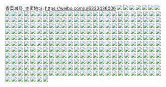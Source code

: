 香菜减号_主页地址: https://weibo.com/u/6333436006 
![](https://wx4.sinaimg.cn/mw2000/006UCs1Egy1h8vh468tdkj30u0140n4d.jpg) 
![](https://wx4.sinaimg.cn/mw2000/006UCs1Egy1h8vh2oz4z7j30n014w44x.jpg) 
![](https://wx4.sinaimg.cn/mw2000/006UCs1Egy1h8veqxncecj30n014wjxn.jpg) 
![](https://wx4.sinaimg.cn/mw2000/006UCs1Egy1h8veqb5u6pj30n014wdmm.jpg) 
![](https://wx4.sinaimg.cn/mw2000/006UCs1Egy1h8veti98kwj30u0140wl7.jpg) 
![](https://wx4.sinaimg.cn/mw2000/006UCs1Egy1h8te3fbbanj30n014wjyf.jpg) 
![](https://wx4.sinaimg.cn/mw2000/006UCs1Egy1h8ppyicdrfj30ty0tytiw.jpg) 
![](https://wx4.sinaimg.cn/mw2000/006UCs1Egy1h8ppvtelr0j32ds1scx6p.jpg) 
![](https://wx4.sinaimg.cn/mw2000/006UCs1Egy1h8pq1mgyzgj31da0rqdpj.jpg) 
![](https://wx4.sinaimg.cn/mw2000/006UCs1Egy1h8pq26szjej30zk0k0ae8.jpg) 
![](https://wx4.sinaimg.cn/mw2000/006UCs1Egy1h8nnjhqm2ij30n009fta3.jpg) 
![](https://wx4.sinaimg.cn/mw2000/006UCs1Egy1h8nnimkkgij30mx0ckwfr.jpg) 
![](https://wx4.sinaimg.cn/mw2000/006UCs1Egy1h8nnim8kl5j30n007mdgs.jpg) 
![](https://wx4.sinaimg.cn/mw2000/006UCs1Egy1h8nnimy4ffj30n00ky40v.jpg) 
![](https://wx4.sinaimg.cn/mw2000/006UCs1Egy1h8nnincs9kj30mz0ytq74.jpg) 
![](https://wx4.sinaimg.cn/mw2000/006UCs1Egy1h8n5bjk4a0j30mx0jjwhj.jpg) 
![](https://wx4.sinaimg.cn/mw2000/006UCs1Egy1h8lsvaickaj31400u0dp6.jpg) 
![](https://wx4.sinaimg.cn/mw2000/006UCs1Egy1h8lsv9o2xaj30lc0g075s.jpg) 
![](https://wx4.sinaimg.cn/mw2000/006UCs1Egy1h8lakrhypyj30n01dsx2g.jpg) 
![](https://wx4.sinaimg.cn/mw2000/006UCs1Egy1h8laktvc1bj30n01ds1g0.jpg) 
![](https://wx4.sinaimg.cn/mw2000/006UCs1Egy1h8lacdvsppj30m50jo0th.jpg) 
![](https://wx4.sinaimg.cn/mw2000/006UCs1Egy1h8l1dfdnrbj32c0340b2a.jpg) 
![](https://wx4.sinaimg.cn/mw2000/006UCs1Egy1h8l160623lj30u01407fg.jpg) 
![](https://wx4.sinaimg.cn/mw2000/006UCs1Egy1h8kr1amyjbj30n01dse3m.jpg) 
![](https://wx4.sinaimg.cn/mw2000/006UCs1Egy1h8kr191pgej30n01ds1kx.jpg) 
![](https://wx4.sinaimg.cn/mw2000/006UCs1Egy1h8k1gkact6j32c0340npd.jpg) 
![](https://wx4.sinaimg.cn/mw2000/006UCs1Egy1h8k1soos70j30n00tj43g.jpg) 
![](https://wx4.sinaimg.cn/mw2000/006UCs1Egy1h8k1sp7nrmj30n00ry79y.jpg) 
![](https://wx4.sinaimg.cn/mw2000/006UCs1Egy1h8jqgrocnfj30n00o8gsm.jpg) 
![](https://wx4.sinaimg.cn/mw2000/006UCs1Egy1h8hh623pc4j30u0140gz7.jpg) 
![](https://wx4.sinaimg.cn/mw2000/006UCs1Egy1h8hh4x5nm4j30q313wjvm.jpg) 
![](https://wx4.sinaimg.cn/mw2000/006UCs1Egy1h8e1vmikxuj30k00zkq7g.jpg) 
![](https://wx4.sinaimg.cn/mw2000/006UCs1Egy1h8dsab8lyrj30n01dsn65.jpg) 
![](https://wx4.sinaimg.cn/mw2000/006UCs1Egy1h8dsa8f4jhj30n01dsjz9.jpg) 
![](https://wx4.sinaimg.cn/mw2000/006UCs1Egy1h8buyk7x6ej30n014wdjn.jpg) 
![](https://wx4.sinaimg.cn/mw2000/006UCs1Egy1h8buyj8hmkj30n014w42m.jpg) 
![](https://wx4.sinaimg.cn/mw2000/006UCs1Egy1h8buyie0oxj30n014w0zn.jpg) 
![](https://wx4.sinaimg.cn/mw2000/006UCs1Egy1h8buyhqdh1j30n014wdl6.jpg) 
![](https://wx4.sinaimg.cn/mw2000/006UCs1Egy1h8boq0e573j30n01ds7na.jpg) 
![](https://wx4.sinaimg.cn/mw2000/006UCs1Egy1h8boqpkpuuj30n00qrgph.jpg) 
![](https://wx4.sinaimg.cn/mw2000/006UCs1Egy1h8bj9p8xmrj30n0100475.jpg) 
![](https://wx4.sinaimg.cn/mw2000/006UCs1Egy1h8bj9v3d87j32c0340e82.jpg) 
![](https://wx4.sinaimg.cn/mw2000/006UCs1Egy1h8bjhptprej30mz0exq55.jpg) 
![](https://wx4.sinaimg.cn/mw2000/006UCs1Egy1h8acrslb7vj30n00shdl5.jpg) 
![](https://wx4.sinaimg.cn/mw2000/006UCs1Egy1h87909s60wj30n00wlwik.jpg) 
![](https://wx4.sinaimg.cn/mw2000/006UCs1Egy1h8790qt09rj30mz0zf78o.jpg) 
![](https://wx4.sinaimg.cn/mw2000/006UCs1Egy1h8793foisyj30n00yw44e.jpg) 
![](https://wx4.sinaimg.cn/mw2000/006UCs1Egy1h878xcl8juj30n00c5jue.jpg) 
![](https://wx4.sinaimg.cn/mw2000/006UCs1Egy1h86algdbdij32c0340qv5.jpg) 
![](https://wx4.sinaimg.cn/mw2000/006UCs1Egy1h86aldfzo1j306i06pq3c.jpg) 
![](https://wx4.sinaimg.cn/mw2000/006UCs1Egy1h85gl7h4ywj30n00m5wk0.jpg) 
![](https://wx4.sinaimg.cn/mw2000/006UCs1Egy1h85gj5gmyyj30n00hetbd.jpg) 
![](https://wx4.sinaimg.cn/mw2000/006UCs1Egy1h8552xirrtj30n00nk0xr.jpg) 
![](https://wx4.sinaimg.cn/mw2000/006UCs1Egy1h83v08jkh1j30n01ds1kx.jpg) 
![](https://wx4.sinaimg.cn/mw2000/006UCs1Egy1h83v0n2v1gj30n00f5gn8.jpg) 
![](https://wx4.sinaimg.cn/mw2000/006UCs1Egy1h83n29xlozj30n00clq3k.jpg) 
![](https://wx4.sinaimg.cn/mw2000/006UCs1Egy1h82rdbfksvj30n01dsdtc.jpg) 
![](https://wx4.sinaimg.cn/mw2000/006UCs1Egy1h82ow7xizpj32c0340qv5.jpg) 
![](https://wx4.sinaimg.cn/mw2000/006UCs1Egy1h82ow5e1n9j32c03401kz.jpg) 
![](https://wx4.sinaimg.cn/mw2000/006UCs1Egy1h7zdyw1vxaj30u0140doo.jpg) 
![](https://wx4.sinaimg.cn/mw2000/006UCs1Egy1h7y5jjv9x4j30fs0s1q4s.jpg) 
![](https://wx4.sinaimg.cn/mw2000/006UCs1Egy1h7y5jjmbdpj30g00sg40w.jpg) 
![](https://wx4.sinaimg.cn/mw2000/006UCs1Egy1h7xi7scu4fj30n01dsn12.jpg) 
![](https://wx4.sinaimg.cn/mw2000/006UCs1Egy1h7wiap4ppvj30u01hcdsf.jpg) 
![](https://wx4.sinaimg.cn/mw2000/006UCs1Egy1h7vuetwiwnj30n00m540s.jpg) 
![](https://wx4.sinaimg.cn/mw2000/006UCs1Egy1h7vueuc9ngj30n00ooaf2.jpg) 
![](https://wx4.sinaimg.cn/mw2000/006UCs1Egy1h7vuia23g5j30mz0o2gqo.jpg) 
![](https://wx4.sinaimg.cn/mw2000/006UCs1Egy1h7vg36u6bgj32c03407wh.jpg) 
![](https://wx4.sinaimg.cn/mw2000/006UCs1Egy1h7tmpj6vrhj30n00fbadd.jpg) 
![](https://wx4.sinaimg.cn/mw2000/006UCs1Egy1h7sz0k5fefj32c0340e81.jpg) 
![](https://wx4.sinaimg.cn/mw2000/006UCs1Egy1h7sz0lj2k0j32c03404qq.jpg) 
![](https://wx4.sinaimg.cn/mw2000/006UCs1Egy1h7qwsh29b6j30n01ds4qp.jpg) 
![](https://wx4.sinaimg.cn/mw2000/006UCs1Egy1h7osbspjhej31kw2dce82.jpg) 
![](https://wx4.sinaimg.cn/mw2000/006UCs1Egy1h7osbpnmssj31kw2dcqv6.jpg) 
![](https://wx4.sinaimg.cn/mw2000/006UCs1Egy1h7osblrsbbj31kw2dce82.jpg) 
![](https://wx4.sinaimg.cn/mw2000/006UCs1Egy1h7osbmogpoj31kw2dcqv5.jpg) 
![](https://wx4.sinaimg.cn/mw2000/006UCs1Egy1h7osbnj5moj31kw2dce81.jpg) 
![](https://wx4.sinaimg.cn/mw2000/006UCs1Egy1h7orviubbyj30u0140jyb.jpg) 
![](https://wx4.sinaimg.cn/mw2000/006UCs1Egy1h7np6p16hmj32c0340e82.jpg) 
![](https://wx4.sinaimg.cn/mw2000/006UCs1Egy1h7np6qoc2bj30n00dodhk.jpg) 
![](https://wx4.sinaimg.cn/mw2000/006UCs1Egy1h7nhtcsdmjj30n01dsteg.jpg) 
![](https://wx4.sinaimg.cn/mw2000/006UCs1Egy1h7mianvd2uj30u0140adc.jpg) 
![](https://wx4.sinaimg.cn/mw2000/006UCs1Egy1h7mianigctj30u0140djm.jpg) 
![](https://wx4.sinaimg.cn/mw2000/006UCs1Egy1h7mian4s2aj30n01dsngl.jpg) 
![](https://wx4.sinaimg.cn/mw2000/006UCs1Egy1h7lagqn6vyj30s11dt485.jpg) 
![](https://wx4.sinaimg.cn/mw2000/006UCs1Egy1h7l9b32vc6j30n00eqmyg.jpg) 
![](https://wx4.sinaimg.cn/mw2000/006UCs1Egy1h7ku685ndpj30n00hln2o.jpg) 
![](https://wx4.sinaimg.cn/mw2000/006UCs1Egy1h7ku67k4nmj30n01ds1kx.jpg) 
![](https://wx4.sinaimg.cn/mw2000/006UCs1Egy1h7gdjy32lyj30n00gawiw.jpg) 
![](https://wx4.sinaimg.cn/mw2000/006UCs1Egy1h7cx9pqdx0j30n00ljn30.jpg) 
![](https://wx4.sinaimg.cn/mw2000/006UCs1Egy1h7cx9ie5hsj30n00pcn2q.jpg) 
![](https://wx4.sinaimg.cn/mw2000/006UCs1Egy1h7cx9kpz8dj30n00nt3zf.jpg) 
![](https://wx4.sinaimg.cn/mw2000/006UCs1Egy1h7cx9lgaedj30n00ezadk.jpg) 
![](https://wx4.sinaimg.cn/mw2000/006UCs1Egy1h7cx9nt5w9j30n00kwgmb.jpg) 
![](https://wx4.sinaimg.cn/mw2000/006UCs1Egy1h7cx9m6c4uj30n00ommxz.jpg) 
![](https://wx4.sinaimg.cn/mw2000/006UCs1Egy1h7cx9k4ullj30n00yrmz4.jpg) 
![](https://wx4.sinaimg.cn/mw2000/006UCs1Egy1h7cx9mvwiyj30n00faq58.jpg) 
![](https://wx4.sinaimg.cn/mw2000/006UCs1Egy1h7cx9ow6qcj30n00i8t9a.jpg) 
![](https://wx4.sinaimg.cn/mw2000/006UCs1Egy1h7crphl8kuj30n0194jsj.jpg) 
![](https://wx4.sinaimg.cn/mw2000/006UCs1Egy1h7crpdlb95j30n00l9taf.jpg) 
![](https://wx4.sinaimg.cn/mw2000/006UCs1Egy1h7crpcqlkwj30n00owwhi.jpg) 
![](https://wx4.sinaimg.cn/mw2000/006UCs1Egy1h7c3t13pe8j32c0340x6p.jpg) 
![](https://wx4.sinaimg.cn/mw2000/006UCs1Egy1h7c3qxoxrvj31r0340e81.jpg) 
![](https://wx4.sinaimg.cn/mw2000/006UCs1Egy1h7c3scgfcdj31r0340dqi.jpg) 
![](https://wx4.sinaimg.cn/mw2000/006UCs1Egy1h7b3fnui3yj30n00laq6o.jpg) 
![](https://wx4.sinaimg.cn/mw2000/006UCs1Egy1h7ai71ki26j30kb0q8dgm.jpg) 
![](https://wx4.sinaimg.cn/mw2000/006UCs1Egy1h79ijfvl0ij32c0340e82.jpg) 
![](https://wx4.sinaimg.cn/mw2000/006UCs1Egy1h79ijc8mhkj307508baaj.jpg) 
![](https://wx4.sinaimg.cn/mw2000/006UCs1Egy1h79ijpvns1j32c0340b29.jpg) 
![](https://wx4.sinaimg.cn/mw2000/006UCs1Egy1h79ijoklhwj30n00po7ae.jpg) 
![](https://wx4.sinaimg.cn/mw2000/006UCs1Egy1h798yb9iz4j30mz0y9ahm.jpg) 
![](https://wx4.sinaimg.cn/mw2000/006UCs1Egy1h798xtf7yij30b70ifq4t.jpg) 
![](https://wx4.sinaimg.cn/mw2000/006UCs1Egy1h78t8h1majj30n00g3q3h.jpg) 
![](https://wx4.sinaimg.cn/mw2000/006UCs1Egy1h78t8dmioxj30n01dstsq.jpg) 
![](https://wx4.sinaimg.cn/mw2000/006UCs1Egy1h78t8euuo2j30n01ds7a0.jpg) 
![](https://wx4.sinaimg.cn/mw2000/006UCs1Egy1h78n6s1o2xj30n01dsnhn.jpg) 
![](https://wx4.sinaimg.cn/mw2000/006UCs1Egy1h75386hgxqj30k00zkq3k.jpg) 
![](https://wx4.sinaimg.cn/mw2000/006UCs1Ely1h70ocx82imj30k00zkadf.jpg) 
![](https://wx4.sinaimg.cn/mw2000/006UCs1Ely1h70ocqyus3j30zk0k0jsb.jpg) 
![](https://wx4.sinaimg.cn/mw2000/006UCs1Ely1h6sxufl295j30n00isq40.jpg) 
![](https://wx4.sinaimg.cn/mw2000/006UCs1Egy1h6smfil4euj30u01904ar.jpg) 
![](https://wx4.sinaimg.cn/mw2000/006UCs1Egy1h6sf5l9kx5j310j0u00zh.jpg) 
![](https://wx4.sinaimg.cn/mw2000/006UCs1Egy1h6sf56nztuj30u01hcgy5.jpg) 
![](https://wx4.sinaimg.cn/mw2000/006UCs1Egy1h6sf57ns3ij30u01hcdjf.jpg) 
![](https://wx4.sinaimg.cn/mw2000/006UCs1Egy1h6rfll53w8j30u0140jt6.jpg) 
![](https://wx4.sinaimg.cn/mw2000/006UCs1Egy1h6rflhs7zgj30u0140aic.jpg) 
![](https://wx4.sinaimg.cn/mw2000/006UCs1Egy1h6rflk0ucfj30u0140jud.jpg) 
![](https://wx4.sinaimg.cn/mw2000/006UCs1Egy1h6rflm93wpj30u0140dnz.jpg) 
![](https://wx4.sinaimg.cn/mw2000/006UCs1Egy1h6re7ba7haj31ds0n0e81.jpg) 
![](https://wx4.sinaimg.cn/mw2000/006UCs1Ely1h6mkqcexj0j30i707fwfc.jpg) 
![](https://wx4.sinaimg.cn/mw2000/006UCs1Ely1h6mkon8zrwj30n01dsgq6.jpg) 
![](https://wx4.sinaimg.cn/mw2000/006UCs1Egy1h6lglapy11j30n00s0myt.jpg) 
![](https://wx4.sinaimg.cn/mw2000/006UCs1Egy1h6lgli5tg7j30n01dsq9p.jpg) 
![](https://wx4.sinaimg.cn/mw2000/006UCs1Egy1h6ke9lr3usj31400u0gvc.jpg) 
![](https://wx4.sinaimg.cn/mw2000/006UCs1Egy1h6itewzipxj30mz0siwh6.jpg) 
![](https://wx4.sinaimg.cn/mw2000/006UCs1Egy1h6ite10jw9j31400u044v.jpg) 
![](https://wx4.sinaimg.cn/mw2000/006UCs1Egy1h6itf77botj30n01dsq3s.jpg) 
![](https://wx4.sinaimg.cn/mw2000/006UCs1Egy1h6i90fe93pj31400u0gmr.jpg) 
![](https://wx4.sinaimg.cn/mw2000/006UCs1Egy1h6i90gnqnzj31400u0tam.jpg) 
![](https://wx4.sinaimg.cn/mw2000/006UCs1Egy1h6fuw94hnej30n01dsaev.jpg) 
![](https://wx4.sinaimg.cn/mw2000/006UCs1Egy1h6ftwxu524j304u075749.jpg) 
![](https://wx4.sinaimg.cn/mw2000/006UCs1Egy1h6cgjt3l8nj30u014045k.jpg) 
![](https://wx4.sinaimg.cn/mw2000/006UCs1Egy1h6cgk7nlnlj30sg0fqq3t.jpg) 
![](https://wx4.sinaimg.cn/mw2000/006UCs1Egy1h6cfdr0226j30u01407c3.jpg) 
![](https://wx4.sinaimg.cn/mw2000/006UCs1Egy1h6cfdx1uw7j30u0141jvt.jpg) 
![](https://wx4.sinaimg.cn/mw2000/006UCs1Egy1h6cduvrpvyj31ds0n0t9v.jpg) 
![](https://wx4.sinaimg.cn/mw2000/006UCs1Egy1h6cdtpkorej30u0140qfq.jpg) 
![](https://wx4.sinaimg.cn/mw2000/006UCs1Egy1h6cdty4uigj30u013wt9g.jpg) 
![](https://wx4.sinaimg.cn/mw2000/006UCs1Egy1h6cdu12ldnj30u01407bn.jpg) 
![](https://wx4.sinaimg.cn/mw2000/006UCs1Egy1h6cdu31fx1j30u0141jzf.jpg) 
![](https://wx4.sinaimg.cn/mw2000/006UCs1Egy1h6cdu7rbrpj30n01dsgqa.jpg) 
![](https://wx4.sinaimg.cn/mw2000/006UCs1Egy1h6c4tpgq7yj30mz0rdgm6.jpg) 
![](https://wx4.sinaimg.cn/mw2000/006UCs1Ely1h6a1epikz7j30u01400y6.jpg) 
![](https://wx4.sinaimg.cn/mw2000/006UCs1Ely1h6a1ep8h88j30u011ijsi.jpg) 
![](https://wx4.sinaimg.cn/mw2000/006UCs1Egy1h60u4bqog5j31410u0gsq.jpg) 
![](https://wx4.sinaimg.cn/mw2000/006UCs1Egy1h5zhwpgbnvj30n00jqgmo.jpg) 
![](https://wx4.sinaimg.cn/mw2000/006UCs1Egy1h5yluflnn1j31400u0dhq.jpg) 
![](https://wx4.sinaimg.cn/mw2000/006UCs1Egy1h5yluf1zt5j31400u0q4p.jpg) 
![](https://wx4.sinaimg.cn/mw2000/006UCs1Egy1h5ylug5endj31400u00up.jpg) 
![](https://wx4.sinaimg.cn/mw2000/006UCs1Egy1h5ylui1btnj30sv0svtc1.jpg) 
![](https://wx4.sinaimg.cn/mw2000/006UCs1Egy1h5yluihclhj30ky0kyaas.jpg) 
![](https://wx4.sinaimg.cn/mw2000/006UCs1Egy1h5ylugnjrmj30u01hadim.jpg) 
![](https://wx4.sinaimg.cn/mw2000/006UCs1Egy1h5stlm7htcj30u00u0wjf.jpg) 
![](https://wx4.sinaimg.cn/mw2000/006UCs1Egy1h5sqcyqj4aj30k00zk432.jpg) 
![](https://wx4.sinaimg.cn/mw2000/006UCs1Egy1h5sqea6zh0j32c03407wh.jpg) 
![](https://wx4.sinaimg.cn/mw2000/006UCs1Egy1h5p4f25cppj32c0340h97.jpg) 
![](https://wx4.sinaimg.cn/mw2000/006UCs1Egy1h5p4f3vd15j32c03407wh.jpg) 
![](https://wx4.sinaimg.cn/mw2000/006UCs1Egy1h5p4ev6bj6j30wi0rrad1.jpg) 
![](https://wx4.sinaimg.cn/mw2000/006UCs1Egy1h5p4exvgotj32c0340doy.jpg) 
![](https://wx4.sinaimg.cn/mw2000/006UCs1Egy1h5p4ezpx5bj32c0340n4n.jpg) 
![](https://wx4.sinaimg.cn/mw2000/006UCs1Egy1h5p4f14d80j32c0340gts.jpg) 
![](https://wx4.sinaimg.cn/mw2000/006UCs1Egy1h5p11xdc7tj30n014wdpo.jpg) 
![](https://wx4.sinaimg.cn/mw2000/006UCs1Egy1h5p15l0pluj32c0340npd.jpg) 
![](https://wx4.sinaimg.cn/mw2000/006UCs1Egy1h5p18ocksaj30wi16an17.jpg) 
![](https://wx4.sinaimg.cn/mw2000/006UCs1Ely1h5gr4fuelij30u01hcai7.jpg) 
![](https://wx4.sinaimg.cn/mw2000/006UCs1Ely1h5gr4s7x1wj30n00f1dhy.jpg) 
![](https://wx4.sinaimg.cn/mw2000/006UCs1Ely1h5gr1sk4a9j30n0066t91.jpg) 
![](https://wx4.sinaimg.cn/mw2000/006UCs1Egy1h5b8l9vcfyj30n014wwlb.jpg) 
![](https://wx4.sinaimg.cn/mw2000/006UCs1Egy1h5b8l0y8x8j30n014w45m.jpg) 
![](https://wx4.sinaimg.cn/mw2000/006UCs1Egy1h5b8l7tbt5j30n014w49t.jpg) 
![](https://wx4.sinaimg.cn/mw2000/006UCs1Egy1h5b8iovi17j30n013xn43.jpg) 
![](https://wx4.sinaimg.cn/mw2000/006UCs1Egy1h5b8l8e7ikj30n014wn8i.jpg) 
![](https://wx4.sinaimg.cn/mw2000/006UCs1Egy1h5b8n2wdj9j30n014wq8o.jpg) 
![](https://wx4.sinaimg.cn/mw2000/006UCs1Egy1h5b8j7gc17j30mh13zajw.jpg) 
![](https://wx4.sinaimg.cn/mw2000/006UCs1Egy1h5b8lc0m0rj30n014w7az.jpg) 
![](https://wx4.sinaimg.cn/mw2000/006UCs1Egy1h59ty01t12j30n00p941b.jpg) 
![](https://wx4.sinaimg.cn/mw2000/006UCs1Egy1h590z2fnnfj33402c0x6q.jpg) 
![](https://wx4.sinaimg.cn/mw2000/006UCs1Egy1h56pwqp7f3j30a00m8jsf.jpg) 
![](https://wx4.sinaimg.cn/mw2000/006UCs1Egy1h54gzyfmpqj30n00nc75x.jpg) 
![](https://wx4.sinaimg.cn/mw2000/006UCs1Egy1h54g3tirg7j31kw2dc1ky.jpg) 
![](https://wx4.sinaimg.cn/mw2000/006UCs1Egy1h54gg2rp73j31kw2091kx.jpg) 
![](https://wx4.sinaimg.cn/mw2000/006UCs1Egy1h54g3qaprbj32dc1kwhdt.jpg) 
![](https://wx4.sinaimg.cn/mw2000/006UCs1Egy1h54a2b5jioj30n01ds43s.jpg) 
![](https://wx4.sinaimg.cn/mw2000/006UCs1Egy1h4ypyxddfej30yc22bwn2.jpg) 
![](https://wx4.sinaimg.cn/mw2000/006UCs1Egy1h4xhflkca0j30n0151wp2.jpg) 
![](https://wx4.sinaimg.cn/mw2000/006UCs1Egy1h4xhtqougcj31kw2dce82.jpg) 
![](https://wx4.sinaimg.cn/mw2000/006UCs1Egy1h4xhfounwoj30mf14g12s.jpg) 
![](https://wx4.sinaimg.cn/mw2000/006UCs1Egy1h4xhftir3oj31kw2dcu0y.jpg) 
![](https://wx4.sinaimg.cn/mw2000/006UCs1Egy1h4xhthf9kgj30n014wajc.jpg) 
![](https://wx4.sinaimg.cn/mw2000/006UCs1Egy1h4xhfjvlikj31kw2dcnpe.jpg) 
![](https://wx4.sinaimg.cn/mw2000/006UCs1Egy1h4xhtwqkr9j30h30qztch.jpg) 
![](https://wx4.sinaimg.cn/mw2000/006UCs1Egy1h4xhu35fvgj30n00yinc5.jpg) 
![](https://wx4.sinaimg.cn/mw2000/006UCs1Egy1h4xhtybfmkj30n014wqcg.jpg) 
![](https://wx4.sinaimg.cn/mw2000/006UCs1Egy1h4xhtk422bj30yi0n0wu5.jpg) 
![](https://wx4.sinaimg.cn/mw2000/006UCs1Egy1h4xhfy9vkpj31kw2dchdu.jpg) 
![](https://wx4.sinaimg.cn/mw2000/006UCs1Egy1h4tfgp0m9xj33402c01l0.jpg) 
![](https://wx4.sinaimg.cn/mw2000/006UCs1Egy1h4qdiyiua4j32c0340u0x.jpg) 
![](https://wx4.sinaimg.cn/mw2000/006UCs1Egy1h4q38nm0g9j30n01dsx1z.jpg) 
![](https://wx4.sinaimg.cn/mw2000/006UCs1Egy1h4n5rleqfij31j02ps7wh.jpg) 
![](https://wx4.sinaimg.cn/mw2000/006UCs1Egy1h4n5rm57qhj31j02ps1kx.jpg) 
![](https://wx4.sinaimg.cn/mw2000/006UCs1Egy1h4li48vaqcj30u01hcnab.jpg) 
![](https://wx4.sinaimg.cn/mw2000/006UCs1Egy1h4khhe0zkhj32dc1kw7wi.jpg) 
![](https://wx4.sinaimg.cn/mw2000/006UCs1Egy1h4khgw6nh0j32dc1kwqv5.jpg) 
![](https://wx4.sinaimg.cn/mw2000/006UCs1Egy1h4khgoffltj32dc1kwe82.jpg) 
![](https://wx4.sinaimg.cn/mw2000/006UCs1Egy1h4khht9s77j32dc1kw4qq.jpg) 
![](https://wx4.sinaimg.cn/mw2000/006UCs1Egy1h4khi0e8ltj32dc1kwb2a.jpg) 
![](https://wx4.sinaimg.cn/mw2000/006UCs1Egy1h4ihqxph16j30n01dstcf.jpg) 
![](https://wx4.sinaimg.cn/mw2000/006UCs1Ely1h4h9uecw9jj30zo256b29.jpg) 
![](https://wx4.sinaimg.cn/mw2000/006UCs1Ely1h4h9u35ks1j30zo256b29.jpg) 
![](https://wx4.sinaimg.cn/mw2000/006UCs1Ely1h4ha2u5krqj30n01dsar9.jpg) 
![](https://wx4.sinaimg.cn/mw2000/006UCs1Ely1h4ha2wzksqj30n01dsk7t.jpg) 
![](https://wx4.sinaimg.cn/mw2000/006UCs1Egy1h4bonoww4nj30n01dswld.jpg) 
![](https://wx4.sinaimg.cn/mw2000/006UCs1Egy1h4b5yol8naj30n01dskc6.jpg) 
![](https://wx4.sinaimg.cn/mw2000/006UCs1Egy1h4b5ywwdhnj30u01hc16c.jpg) 
![](https://wx4.sinaimg.cn/mw2000/006UCs1Egy1h4b5zo4qwjj30n01ds1ib.jpg) 
![](https://wx4.sinaimg.cn/mw2000/006UCs1Egy1h4b5zi6llgj30n01dsnjw.jpg) 
![](https://wx4.sinaimg.cn/mw2000/006UCs1Egy1h4b6g42n8aj30n01ds7g8.jpg) 
![](https://wx4.sinaimg.cn/mw2000/006UCs1Egy1h4b67a9ss6j30n00nraek.jpg) 
![](https://wx4.sinaimg.cn/mw2000/006UCs1Egy1h4b68tx5d6j30n01dsnhy.jpg) 
![](https://wx4.sinaimg.cn/mw2000/006UCs1Egy1h4b68w1npgj30n01dswzg.jpg) 
![](https://wx4.sinaimg.cn/mw2000/006UCs1Egy1h4b68yiz93j30n01dsx02.jpg) 
![](https://wx4.sinaimg.cn/mw2000/006UCs1Egy1h4b4u2k5a4j30n01dsth0.jpg) 
![](https://wx4.sinaimg.cn/mw2000/006UCs1Egy1h4b4u8h1qqj30n01dsnf0.jpg) 
![](https://wx4.sinaimg.cn/mw2000/006UCs1Egy1h4b46ovrfuj30jy0jg0u3.jpg) 
![](https://wx4.sinaimg.cn/mw2000/006UCs1Egy1h4b279cvajj30n01ds40v.jpg) 
![](https://wx4.sinaimg.cn/mw2000/006UCs1Egy1h4b1ea4mpvj30n01ds0yt.jpg) 
![](https://wx4.sinaimg.cn/mw2000/006UCs1Egy1h4b0ytmfwoj30n01dsn0j.jpg) 
![](https://wx4.sinaimg.cn/mw2000/006UCs1Egy1h4b11hqnqkj30m81cttbc.jpg) 
![](https://wx4.sinaimg.cn/mw2000/006UCs1Egy1h4b0yrjae0j30n01dsn01.jpg) 
![](https://wx4.sinaimg.cn/mw2000/006UCs1Egy1h4b0yng78mj30n01dsn04.jpg) 
![](https://wx4.sinaimg.cn/mw2000/006UCs1Egy1h49bmsuso1j32c0340kjm.jpg) 
![](https://wx4.sinaimg.cn/mw2000/006UCs1Egy1h49bpgqsu2j32c0340kjl.jpg) 
![](https://wx4.sinaimg.cn/mw2000/006UCs1Egy1h49bpcwhycj32c0340u0x.jpg) 
![](https://wx4.sinaimg.cn/mw2000/006UCs1Egy1h49bmukl99j32c03404qq.jpg) 
![](https://wx4.sinaimg.cn/mw2000/006UCs1Egy1h49bpeq7sbj32c0340kjm.jpg) 
![](https://wx4.sinaimg.cn/mw2000/006UCs1Egy1h49bmmmkntj32c03404qp.jpg) 
![](https://wx4.sinaimg.cn/mw2000/006UCs1Egy1h49bpj3n5ej32c0340kjl.jpg) 
![](https://wx4.sinaimg.cn/mw2000/006UCs1Egy1h47kivqaioj32c0340npd.jpg) 
![](https://wx4.sinaimg.cn/mw2000/006UCs1Egy1h47g380vl0j30n00p8mzf.jpg) 
![](https://wx4.sinaimg.cn/mw2000/006UCs1Egy1h46h5s8ihhj30n01dsjvq.jpg) 
![](https://wx4.sinaimg.cn/mw2000/006UCs1Egy1h46akpsemqj30n01dsk6k.jpg) 
![](https://wx4.sinaimg.cn/mw2000/006UCs1Egy1h45rvog08ej30u01hc130.jpg) 
![](https://wx4.sinaimg.cn/mw2000/006UCs1Egy1h444b2iz5hj30n014w7a6.jpg) 
![](https://wx4.sinaimg.cn/mw2000/006UCs1Egy1h444b35sb1j30n014wwif.jpg) 
![](https://wx4.sinaimg.cn/mw2000/006UCs1Egy1h43getrt1zj30n01ds79u.jpg) 
![](https://wx4.sinaimg.cn/mw2000/006UCs1Egy1h43gnkh6bpj30n01dsx4r.jpg) 
![](https://wx4.sinaimg.cn/mw2000/006UCs1Egy1h43gnlp09oj30n01dska0.jpg) 
![](https://wx4.sinaimg.cn/mw2000/006UCs1Egy1h43gewxs83j30n01ds1kx.jpg) 
![](https://wx4.sinaimg.cn/mw2000/006UCs1Egy1h43geyvzooj30n01ds1kx.jpg) 
![](https://wx4.sinaimg.cn/mw2000/006UCs1Egy1h43gny7izaj30n00o5dka.jpg) 
![](https://wx4.sinaimg.cn/mw2000/006UCs1Egy1h416m6kdkqj30n01dstnn.jpg) 
![](https://wx4.sinaimg.cn/mw2000/006UCs1Egy1h417a62mzmj30n01dse3f.jpg) 
![](https://wx4.sinaimg.cn/mw2000/006UCs1Egy1h3yu7vgmjgj32c0340x6q.jpg) 
![](https://wx4.sinaimg.cn/mw2000/006UCs1Egy1h3yu82r4ftj32c0340qv5.jpg) 
![](https://wx4.sinaimg.cn/mw2000/006UCs1Egy1h3xocwvb5sj30mz0nltcp.jpg) 
![](https://wx4.sinaimg.cn/mw2000/006UCs1Egy1h3xn1vvpjdj30n01dstwd.jpg) 
![](https://wx4.sinaimg.cn/mw2000/006UCs1Egy1h3xl2tkb2xj30bw07r3z9.jpg) 
![](https://wx4.sinaimg.cn/mw2000/006UCs1Egy1h3wn87t4v7j30n01dsnet.jpg) 
![](https://wx4.sinaimg.cn/mw2000/006UCs1Egy1h3wn7bujo9j30n01dsk9t.jpg) 
![](https://wx4.sinaimg.cn/mw2000/006UCs1Egy1h3vapi91aij30n01dsnl4.jpg) 
![](https://wx4.sinaimg.cn/mw2000/006UCs1Egy1h3u8tgaozmj30n00hn777.jpg) 
![](https://wx4.sinaimg.cn/mw2000/006UCs1Egy1h3u8tsv3d4j30n01dsh6o.jpg) 
![](https://wx4.sinaimg.cn/mw2000/006UCs1Egy1h3u8tln830j30n00863zn.jpg) 
![](https://wx4.sinaimg.cn/mw2000/006UCs1Egy1h3u7rsyqfnj30n01dstui.jpg) 
![](https://wx4.sinaimg.cn/mw2000/006UCs1Egy1h3u7rnjug7j30n01dsauo.jpg) 
![](https://wx4.sinaimg.cn/mw2000/006UCs1Egy1h3u7rp2svbj30n01ds1cm.jpg) 
![](https://wx4.sinaimg.cn/mw2000/006UCs1Egy1h3u7rqho8lj30n01dswz6.jpg) 
![](https://wx4.sinaimg.cn/mw2000/006UCs1Egy1h3u7s6k3tuj30n01dsqmp.jpg) 
![](https://wx4.sinaimg.cn/mw2000/006UCs1Egy1h3ro7louvmj30n009lmyp.jpg) 
![](https://wx4.sinaimg.cn/mw2000/006UCs1Egy1h3ksf4bxv5j30n01dsk5c.jpg) 
![](https://wx4.sinaimg.cn/mw2000/006UCs1Egy1h3ksf4szx2j30n014wjzk.jpg) 
![](https://wx4.sinaimg.cn/mw2000/006UCs1Egy1h3ksevkricj32c02c0u0x.jpg) 
![](https://wx4.sinaimg.cn/mw2000/006UCs1Egy1h3knj4ijhkj30u0140dpg.jpg) 
![](https://wx4.sinaimg.cn/mw2000/006UCs1Egy1h3i645l3vaj317r1mc4eb.jpg) 
![](https://wx4.sinaimg.cn/mw2000/006UCs1Egy1h3f5131kgej30k00zkgow.jpg) 
![](https://wx4.sinaimg.cn/mw2000/006UCs1Egy1h3f18390jsj30u0140qam.jpg) 
![](https://wx4.sinaimg.cn/mw2000/006UCs1Egy1h3f1828tfwj30u0140k1v.jpg) 
![](https://wx4.sinaimg.cn/mw2000/006UCs1Egy1h3f1814mk5j30u0140494.jpg) 
![](https://wx4.sinaimg.cn/mw2000/006UCs1Egy1h3eq2yb0qfj30n00mwgpk.jpg) 
